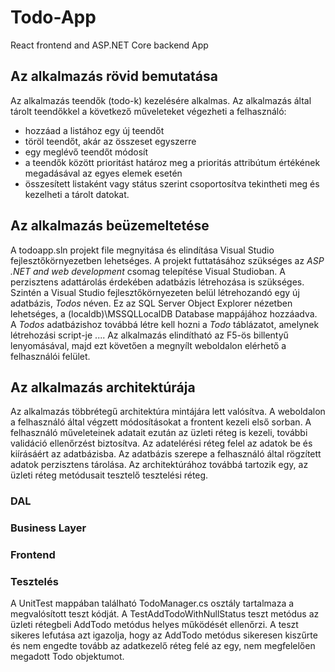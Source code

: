 # Todo-App
React frontend and  ASP.NET Core backend App

## Az alkalmazás rövid bemutatása
Az alkalmazás teendők (todo-k) kezelésére alkalmas. Az alkalmazás által tárolt teendőkkel a következő műveleteket végezheti a felhasználó:
- hozzáad a listához egy új teendőt
- töröl teendőt, akár az összeset egyszerre
- egy meglévő teendőt módosít
- a teendők között prioritást határoz meg a prioritás attribútum értékének megadásával az egyes elemek esetén
- összesített listaként vagy státus szerint csoportosítva tekintheti meg és kezelheti a tárolt datokat.

## Az alkalmazás beüzemeltetése
A todoapp.sln projekt file megnyitása és elindítása Visual Studio fejlesztőkörnyezetben lehetséges. A projekt futtatásához szükséges az *ASP .NET and web development* csomag telepítése Visual Studioban.
A perzisztens adattárolás érdekében adatbázis létrehozása is szükséges. Szintén a Visual Studio fejlesztőkörnyezeten belül létrehozandó egy új adatbázis, *Todos* néven. Ez az SQL Server Object Explorer nézetben lehetséges, a (localdb)\MSSQLLocalDB Database mappájához hozzáadva. A *Todos* adatbázishoz továbbá létre kell hozni a *Todo* táblázatot, amelynek létrehozási script-je ....
Az alkalmazás elindítható az F5-ös billentyű lenyomásával, majd ezt követően a megnyílt weboldalon elérhető a felhasználói felület.
## Az alkalmazás architektúrája
Az alkalmazás többrétegű architektúra mintájára lett valósítva. 
A weboldalon a felhasználó által végzett módosításokat a frontent kezeli első sorban. A felhasználó műveleteinek adatait ezután az üzleti réteg is kezeli, további validáció ellenőrzést biztosítva. Az adatelérési réteg felel az adatok be és kiírásáért az adatbázisba.
Az adatbázis szerepe a felhasználó által rögzített adatok perzisztens tárolása.
Az architektúrához továbbá tartozik egy, az üzleti réteg metódusait tesztelő tesztelési réteg.
### DAL

### Business Layer

### Frontend

### Tesztelés
A UnitTest mappában található TodoManager.cs osztály tartalmaza a megvalósított teszt kódját. 
A TestAddTodoWithNullStatus teszt metódus az üzleti rétegbeli AddTodo metódus helyes működését ellenőrzi. A teszt sikeres lefutása azt igazolja, hogy az AddTodo metódus sikeresen kiszűrte és nem engedte tovább az adatkezelő réteg felé az egy, nem megfelelően megadott Todo objektumot.





